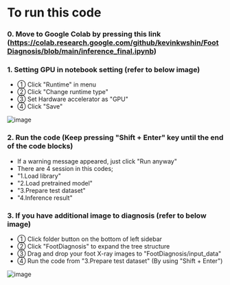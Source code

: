 # To run this code

### 0. Move to Google Colab by pressing this link (https://colab.research.google.com/github/kevinkwshin/FootDiagnosis/blob/main/inference_final.ipynb) 

### 1. Setting GPU in notebook setting (refer to below image)
 - ① Click "Runtime" in menu
 - ② Click "Change runtime type"
 - ③ Set Hardware accelerator as "GPU" 
 - ④ Click "Save"
 
 ![image](https://user-images.githubusercontent.com/38489569/204683241-c0c45436-cdb4-499c-8550-5f14cf23e630.png)

### 2. Run the code (Keep pressing "Shift + Enter" key until the end of the code blocks)
- If a warning message appeared, just click "Run anyway"
- There are 4 session in this codes;
- "1.Load library"
- "2.Load pretrained model"
- "3.Prepare test dataset"
- "4.Inference result"

### 3. If you have additional image to diagnosis (refer to below image)
- ① Click folder button on the bottom of left sidebar
- ② Click "FootDiagnosis" to expand the tree structure
- ③ Drag and drop your foot X-ray images to "FootDiagnosis/input_data"
- ④ Run the code from "3.Prepare test dataset" (By using "Shift + Enter")

![image](https://user-images.githubusercontent.com/38489569/204684771-cd499db5-0f10-40c2-8bf3-d2c5c5766571.png)
